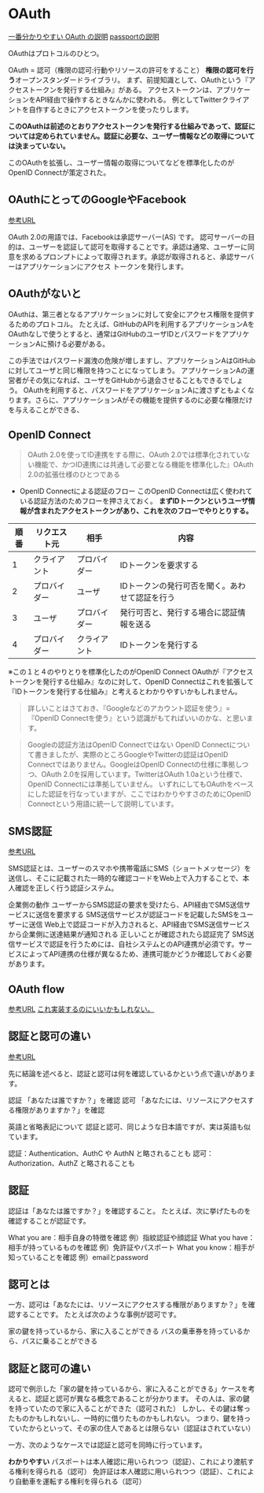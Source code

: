# OAuth
[一番分かりやすい OAuth の説明](https://qiita.com/TakahikoKawasaki/items/e37caf50776e00e733be)
[passportの説明](https://www.passportjs.org/concepts/oauth2/?utm_source=github&utm_medium=referral&utm_campaign=passport-google-oauth20&utm_content=nav-concept)

OAuthはプロトコルのひとつ。

OAuth = 認可（権限の認可:行動やリソースの許可をすること）
**権限の認可を行う**オープンスタンダードライブラリ。
まず、前提知識として、OAuthという『アクセストークンを発行する仕組み』がある。
アクセストークンは、アプリケーションをAPI経由で操作するときなんかに使われる。
例としてTwitterクライアントを自作するときにアクセストークンを使ったりします。

**このOAuthは前述のとおりアクセストークンを発行する仕組みであって、認証については定められていません。認証に必要な、ユーザー情報などの取得については決まっていない。**

このOAuthを拡張し、ユーザー情報の取得についてなどを標準化したのがOpenID Connectが策定された。

## OAuthにとってのGoogleやFacebook
[参考URL](https://www.passportjs.org/concepts/oauth2/terminology/)

OAuth 2.0の用語では、Facebookは承認サーバー(AS) です。
認可サーバーの目的は、ユーザーを認証して認可を取得することです。承認は通常、ユーザーに同意を求めるプロンプトによって取得されます。承認が取得されると、承認サーバーはアプリケーションにアクセス トークンを発行します。



## OAuthがないと

OAuthは、第三者となるアプリケーションに対して安全にアクセス権限を提供するためのプロトコル。
たとえば、GitHubのAPIを利用するアプリケーションAをOAuthなしで使うとすると、通常はGitHubのユーザIDとパスワードをアプリケーションAに預ける必要がある。

この手法ではパスワード漏洩の危険が増しますし、アプリケーションAはGitHubに対してユーザと同じ権限を持つことになってしまう。
アプリケーションAの運営者がその気になれば、ユーザをGitHubから退会させることもできるでしょう。
OAuthを利用すると、パスワードをアプリケーションAに渡さずともよくなります。さらに、アプリケーションAがその機能を提供するのに必要な権限だけを与えることができる、


## OpenID Connect

>OAuth 2.0を使ってID連携をする際に、OAuth 2.0では標準化されていない機能で、かつID連携には共通して必要となる機能を標準化した』OAuth 2.0の拡張仕様のひとつである

- OpenID Connectによる認証のフロー
このOpenID Connectは広く使われている認証方法のためフローを押さえておく。
**まずIDトークンというユーザ情報が含まれたアクセストークンがあり、これを次のフローでやりとりする。**

| 順番  | リクエスト元 | 相手     | 内容                       |
| --- | ------ | ------ | ------------------------ |
| 1   | クライアント | プロバイダー | IDトークンを要求する              |
| 2   | プロバイダー | ユーザ    | IDトークンの発行可否を聞く。あわせて認証を行う |
| 3   | ユーザ    | プロバイダー | 発行可否と、発行する場合に認証情報を送る     |
| 4   | プロバイダー | クライアント | IDトークンを発行する              |

※この１と４のやりとりを標準化したのがOpenID Connect
OAuthが『アクセストークンを発行する仕組み』なのに対して、OpenID Connectはこれを拡張して『IDトークンを発行する仕組み』と考えるとわかりやすいかもしれません。

>詳しいことはさておき、『Googleなどのアカウント認証を使う』=『OpenID Connectを使う』という認識がもてればいいのかな、と思います。

>Googleの認証方法はOpenID Connectではない
>OpenID Connectについて書きましたが、実際のところGoogleやTwitterの認証はOpenID Connectではありません。GoogleはOpenID Connectの仕様に準拠しつつ、OAuth 2.0を採用しています。TwitterはOAuth 1.0aという仕様で、OpenID Connectには準拠していません。
>いずれにしてもOAuthをベースにした認証を行なっていますが、ここではわかりやすさのためにOpenID Connectという用語に統一して説明しています。


## SMS認証
[参考URL](https://www.aspicjapan.org/asu/article/4367)

SMS認証とは、ユーザーのスマホや携帯電話にSMS（ショートメッセージ）を送信し、そこに記載された一時的な確認コードをWeb上で入力することで、本人確認を正しく行う認証システム。

企業側の動作
ユーザーからSMS認証の要求を受けたら、API経由でSMS送信サービスに送信を要求する
SMS送信サービスが認証コードを記載したSMSをユーザーに送信
Web上で認証コードが入力されると、API経由でSMS送信サービスから企業側に送達結果が通知される
正しいことが確認されたら認証完了
SMS送信サービスで認証を行うためには、自社システムとのAPI連携が必須です。サービスによってAPI連携の仕様が異なるため、連携可能かどうか確認しておく必要があります。

## OAuth flow

[参考URL](https://qiita.com/TakahikoKawasaki/items/200951e5b5929f840a1f)
[これ実装するのにいいかもしれない。](https://qiita.com/TakahikoKawasaki/items/e508a14ed960347cff11)

## 認証と認可の違い
[参考URL](https://zenn.dev/tanaka_takeru/articles/aecd36a805886d)

先に結論を述べると、認証と認可は何を確認しているかという点で違いがあります。

認証
「あなたは誰ですか？」を確認
認可
「あなたには、リソースにアクセスする権限がありますか？」を確認

英語と省略表記について
認証と認可、同じような日本語ですが、実は英語も似ています。

認証：Authentication、AuthC や AuthN と略されることも
認可：Authorization、AuthZ と略されることも



## 認証

認証は「あなたは誰ですか？」を確認すること。
たとえば、次に挙げたものを確認することが認証です。

What you are：相手自身の特徴を確認
例）指紋認証や顔認証
What you have：相手が持っているものを確認
例）免許証やパスポート
What you know：相手が知っていることを確認
例）emailとpassword

## 認可とは

一方、認可は「あなたには、リソースにアクセスする権限がありますか？」を確認することです。
たとえば次のような事例が認可です。

家の鍵を持っているから、家に入ることができる
バスの乗車券を持っているから、バスに乗ることができる

## 認証と認可の違い

認可で例示した「家の鍵を持っているから、家に入ることができる」ケースを考えると、認証と認可が異なる概念であることが分かります。
その人は、家の鍵を持っていたので家に入ることができた（認可された）
しかし、その鍵は奪ったものかもしれないし、一時的に借りたものかもしれない。
つまり、鍵を持っていたからといって、その家の住人であるとは限らない（認証はされていない）

一方、次のようなケースでは認証と認可を同時に行っています。

**わかりやすい**
パスポートは本人確認に用いられつつ（認証）、これにより渡航する権利を得られる（認可）
免許証は本人確認に用いられつつ（認証）、これにより自動車を運転する権利を得られる（認可）